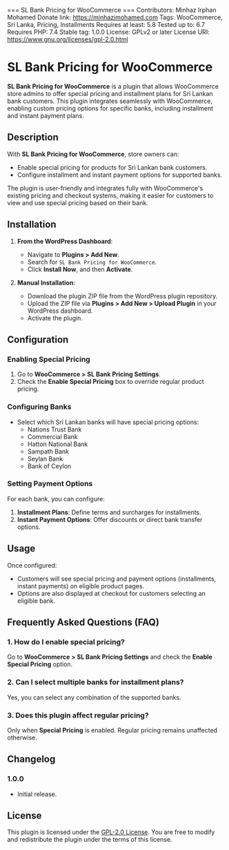 === SL Bank Pricing for WooCommerce ===
Contributors: Minhaz Irphan Mohamed
Donate link: https://minhazimohamed.com
Tags: WooCommerce, Sri Lanka, Pricing, Installments
Requires at least: 5.8
Tested up to: 6.7
Requires PHP: 7.4
Stable tag: 1.0.0
License: GPLv2 or later
License URI: https://www.gnu.org/licenses/gpl-2.0.html

# SL Bank Pricing for WooCommerce

**SL Bank Pricing for WooCommerce** is a plugin that allows WooCommerce store admins to offer special pricing and installment plans for Sri Lankan bank customers. This plugin integrates seamlessly with WooCommerce, enabling custom pricing options for specific banks, including installment and instant payment plans.

## Description

With **SL Bank Pricing for WooCommerce**, store owners can:

- Enable special pricing for products for Sri Lankan bank customers.
- Configure installment and instant payment options for supported banks.

The plugin is user-friendly and integrates fully with WooCommerce's existing pricing and checkout systems, making it easier for customers to view and use special pricing based on their bank.

## Installation

1. **From the WordPress Dashboard**:

   - Navigate to **Plugins > Add New**.
   - Search for `SL Bank Pricing for WooCommerce`.
   - Click **Install Now**, and then **Activate**.

2. **Manual Installation**:
   - Download the plugin ZIP file from the WordPress plugin repository.
   - Upload the ZIP file via **Plugins > Add New > Upload Plugin** in your WordPress dashboard.
   - Activate the plugin.

## Configuration

### Enabling Special Pricing

1. Go to **WooCommerce > SL Bank Pricing Settings**.
2. Check the **Enable Special Pricing** box to override regular product pricing.

### Configuring Banks

- Select which Sri Lankan banks will have special pricing options:
  - Nations Trust Bank
  - Commercial Bank
  - Hatton National Bank
  - Sampath Bank
  - Seylan Bank
  - Bank of Ceylon

### Setting Payment Options

For each bank, you can configure:

1. **Installment Plans**: Define terms and surcharges for installments.
2. **Instant Payment Options**: Offer discounts or direct bank transfer options.

## Usage

Once configured:

- Customers will see special pricing and payment options (installments, instant payments) on eligible product pages.
- Options are also displayed at checkout for customers selecting an eligible bank.

## Frequently Asked Questions (FAQ)

### 1. How do I enable special pricing?

Go to **WooCommerce > SL Bank Pricing Settings** and check the **Enable Special Pricing** option.

### 2. Can I select multiple banks for installment plans?

Yes, you can select any combination of the supported banks.

### 3. Does this plugin affect regular pricing?

Only when **Special Pricing** is enabled. Regular pricing remains unaffected otherwise.

## Changelog

### 1.0.0

- Initial release.

## License

This plugin is licensed under the [GPL-2.0 License](https://www.gnu.org/licenses/gpl-2.0.html). You are free to modify and redistribute the plugin under the terms of this license.
